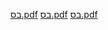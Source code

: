 [בס.pdf](https://github.com/user-attachments/files/20794326/default.pdf)
[בס.pdf](https://github.com/user-attachments/files/20794326/default.pdf)
[בס.pdf](https://github.com/user-attachments/files/20794326/default.pdf)
